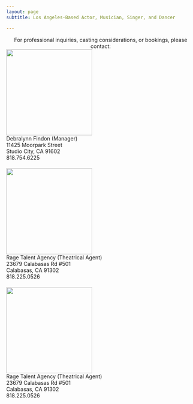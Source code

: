 ```yaml
---
layout: page
subtitle: Los Angeles-Based Actor, Musician, Singer, and Dancer

---
```


<div style="text-align: center" style="padding-bottom: 15px">
  For professional inquiries, casting considerations, or bookings, please contact:
</div>

<div class="row" style="margin-bottom:20px">
    <div class="col-md-6">
        <div class="col-md-12">
            <img src="../img/discover-management-log.jpg" style="width:229px">
        </div>
    </div>
    <div class="col-md-6">
        <div class="col-md-12">
          Debralynn Findon (Manager)
          <br>
          11425 Moorpark Street
          <br>
          Studio City, CA 91602
          <br>
          818.754.6225
          <br>
        </div>
    </div>
</div>

<div class="row" style="margin-bottom:20px">
    <div class="col-md-6">
        <div class="col-md-12">
            <img src="../img/rage-talent-agency-logo.jpg" style="width:229px">
        </div>
    </div>
    <div class="col-md-6">
        <div class="col-md-12">
          Rage Talent Agency (Theatrical Agent)
          <br>
          23679 Calabasas Rd #501
          <br>
          Calabasas, CA 91302
          <br>
          818.225.0526
          <br>
        </div>
    </div>
</div>

<div class="row" style="margin-bottom:20px">
    <div class="col-md-6">
        <div class="col-md-12">
            <img src="../img/abrams-artists-agency-logo.png" style="width:229px">
        </div>
    </div>
    <div class="col-md-6">
        <div class="col-md-12">
          Rage Talent Agency (Theatrical Agent)
          <br>
          23679 Calabasas Rd #501
          <br>
          Calabasas, CA 91302
          <br>
          818.225.0526
        </div>
    </div>
</div>
